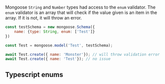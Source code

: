 Mongoose `String` and `Number` types had access to the `enum` validator.
The `enum` validator is an array that will check if the value given is an item in the array.
If it is not, it will throw an error.

```javascript
const testSchema = new mongoose.Schema({
    name: {type: String, enum: ['Test']}
})

const Test = mongoose.model('Test', testSchema);

await Test.create({ name: 'Monster'}); // will throw validation error
await Test.create({ name: 'Test'}); // no issue
```

## Typescript enums


